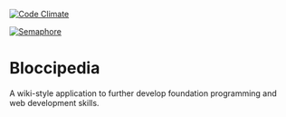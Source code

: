 [![Code Climate](https://codeclimate.com/repos/52d8b30c695680675b00475e/badges/ebdcd802cc7c0c795323/gpa.png)](https://codeclimate.com/repos/52d8b30c695680675b00475e/feed)

[![Semaphore](https://semaphoreapp.com/api/v1/projects/3562d50f-d697-457a-91a1-592b47f136ed/127836/badge.png)](https://semaphoreapp.com/humble-coder/bloccipedia/branches/master)

# Bloccipedia

A wiki-style application to further develop foundation programming and web development skills.

